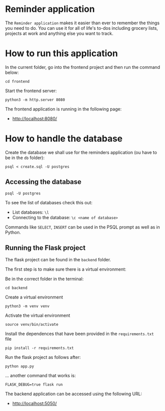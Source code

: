 # Reminder application

The `Reminder application` makes it easier than ever to remember the things you need to do.
You can use it for all of life's to-dos including grocery lists, projects at work and anything else you want to track.

# How to run this application

In the current folder, go into the frontend project and then run the command below:

`cd frontend`

Start the frontend server:

`python3 -m http.server 8080`

The frontend application is running in the following page:

- [http://localhost:8080/](http://localhost:8080)

# How to handle the database

Create the database we shall use for the reminders application (ou have to be in the `db` folder):

`psql < create.sql -U postgres`

## Accessing the database

`psql -U postgres`

To see the list of databases check this out:

- List databases: `\l`
- Connecting to the database: `\c <name of database>`

Commands like `SELECT`, `INSERT` can be used in the PSQL prompt as well as in Python.

## Running the Flask project

The flask project can be found in the `backend` folder. 

The first step is to make sure there is a virtual environment:

Be in the correct folder in the terminal:

`cd backend`

Create a virtual environment

`python3 -m venv venv`

Activate the virtual environment

`source venv/bin/activate`

Install the dependences that have been provided in the `requirements.txt` file

`pip install -r requirements.txt`

Run the flask project as follows after:

`python app.py`

... another command that works is:

`FLASK_DEBUG=true flask run`

The backend application can be accessed using the following URL:

- [http://localhost:5050/](http://localhost:5050)
